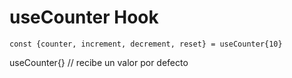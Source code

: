 # useCounter Hook

```
const {counter, increment, decrement, reset} = useCounter{10}
```

useCounter{} // recibe un valor por defecto